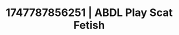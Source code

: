---
categories:
- Anal play
- Erogenous zones
- Squirting orgasm
- Sensual touch
- AI girlfriend fantasy
image: /assets/images/1747787856251.jpg
layout: post
seo:
  description: Featured content with high-quality Scat Fetish, ABDL Play. HD images
    available.
  keywords: Scat Fetish, ABDL Play
  og_image: /assets/images/1747787856251.jpg
  schema_type: VisualArtwork
tags:
- '#1747787856251'
- ABDL Play
- Scat Fetish
title: 1747787856251 | ABDL Play Scat Fetish
---